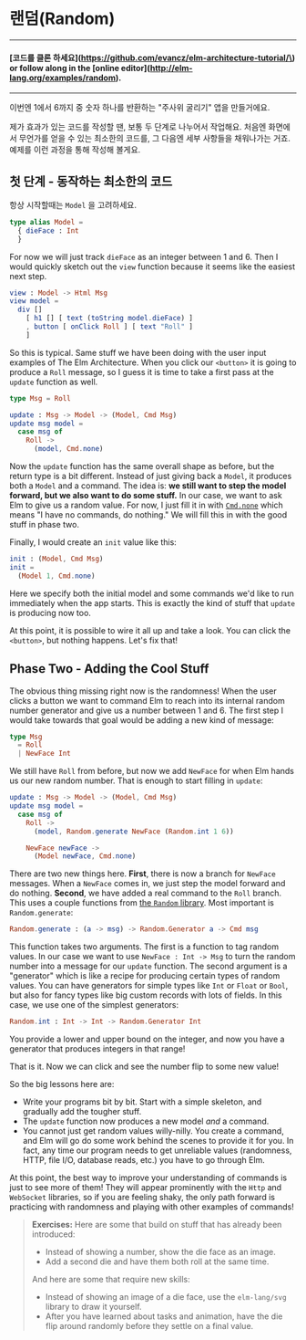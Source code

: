 # 랜덤\(Random\)

---

#### [코드를 클론 하세요](https://github.com/evancz/elm-architecture-tutorial/\) or follow along in the [online editor]\(http://elm-lang.org/examples/random).

---

이번엔 1에서 6까지 중 숫자 하나를 반환하는 "주사위 굴리기" 앱을 만들거에요.

제가 효과가 있는 코드를 작성할 땐, 보통 두 단계로 나누어서 작업해요. 처음엔 화면에서 무언가를 얻을 수 있는 최소한의 코드를, 그 다음엔 세부 사항들을 채워나가는 거죠. 예제를 이런 과정을 통해 작성해 볼게요.

## 첫 단계 - 동작하는 최소한의 코드

항상 시작할때는 `Model` 을 고려하세요.

```elm
type alias Model =
  { dieFace : Int
  }
```

For now we will just track `dieFace` as an integer between 1 and 6. Then I would quickly sketch out the `view` function because it seems like the easiest next step.

```elm
view : Model -> Html Msg
view model =
  div []
    [ h1 [] [ text (toString model.dieFace) ]
    , button [ onClick Roll ] [ text "Roll" ]
    ]
```

So this is typical. Same stuff we have been doing with the user input examples of The Elm Architecture. When you click our `<button>` it is going to produce a `Roll` message, so I guess it is time to take a first pass at the `update` function as well.

```elm
type Msg = Roll

update : Msg -> Model -> (Model, Cmd Msg)
update msg model =
  case msg of
    Roll ->
      (model, Cmd.none)
```

Now the `update` function has the same overall shape as before, but the return type is a bit different. Instead of just giving back a `Model`, it produces both a `Model` and a command. The idea is: **we still want to step the model forward, but we also want to do some stuff.** In our case, we want to ask Elm to give us a random value. For now, I just fill it in with [`Cmd.none`](http://package.elm-lang.org/packages/elm-lang/core/latest/Platform-Cmd#none) which means "I have no commands, do nothing." We will fill this in with the good stuff in phase two.

Finally, I would create an `init` value like this:

```elm
init : (Model, Cmd Msg)
init =
  (Model 1, Cmd.none)
```

Here we specify both the initial model and some commands we'd like to run immediately when the app starts. This is exactly the kind of stuff that `update` is producing now too.

At this point, it is possible to wire it all up and take a look. You can click the `<button>`, but nothing happens. Let's fix that!

## Phase Two - Adding the Cool Stuff

The obvious thing missing right now is the randomness! When the user clicks a button we want to command Elm to reach into its internal random number generator and give us a number between 1 and 6. The first step I would take towards that goal would be adding a new kind of message:

```elm
type Msg
  = Roll
  | NewFace Int
```

We still have `Roll` from before, but now we add `NewFace` for when Elm hands us our new random number. That is enough to start filling in `update`:

```elm
update : Msg -> Model -> (Model, Cmd Msg)
update msg model =
  case msg of
    Roll ->
      (model, Random.generate NewFace (Random.int 1 6))

    NewFace newFace ->
      (Model newFace, Cmd.none)
```

There are two new things here. **First**, there is now a branch for `NewFace` messages. When a `NewFace` comes in, we just step the model forward and do nothing. **Second**, we have added a real command to the `Roll` branch. This uses a couple functions from [the `Random` library](http://package.elm-lang.org/packages/elm-lang/core/latest/Random). Most important is `Random.generate`:

```elm
Random.generate : (a -> msg) -> Random.Generator a -> Cmd msg
```

This function takes two arguments. The first is a function to tag random values. In our case we want to use `NewFace : Int -> Msg` to turn the random number into a message for our `update` function. The second argument is a "generator" which is like a recipe for producing certain types of random values. You can have generators for simple types like `Int` or `Float` or `Bool`, but also for fancy types like big custom records with lots of fields. In this case, we use one of the simplest generators:

```elm
Random.int : Int -> Int -> Random.Generator Int
```

You provide a lower and upper bound on the integer, and now you have a generator that produces integers in that range!

That is it. Now we can click and see the number flip to some new value!

So the big lessons here are:

* Write your programs bit by bit. Start with a simple skeleton, and gradually add the tougher stuff.
* The `update` function now produces a new model _and_ a command.
* You cannot just get random values willy-nilly. You create a command, and Elm will go do some work behind the scenes to provide it for you. In fact, any time our program needs to get unreliable values \(randomness, HTTP, file I/O, database reads, etc.\) you have to go through Elm.

At this point, the best way to improve your understanding of commands is just to see more of them! They will appear prominently with the `Http` and `WebSocket` libraries, so if you are feeling shaky, the only path forward is practicing with randomness and playing with other examples of commands!

> **Exercises:** Here are some that build on stuff that has already been introduced:
>
> * Instead of showing a number, show the die face as an image.
> * Add a second die and have them both roll at the same time.
>
> And here are some that require new skills:
>
> * Instead of showing an image of a die face, use the `elm-lang/svg` library to draw it yourself.
> * After you have learned about tasks and animation, have the die flip around randomly before they settle on a final value.



